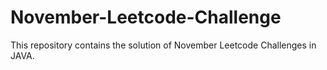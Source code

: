 # November-Leetcode-Challenge
This repository contains the solution of November Leetcode Challenges in JAVA.
